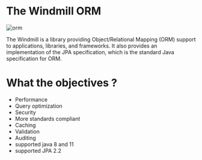 # The Windmill ORM
![orm](https://user-images.githubusercontent.com/18026408/84640560-c3969b00-aef1-11ea-9969-9be70d5a20da.png)

The Windmill is a library providing Object/Relational Mapping (ORM) support to applications, libraries, and frameworks.  It also provides an implementation of the JPA specification, which is the standard Java specification for ORM.

# What the objectives ?
* Performance
* Query optimization
* Security
* More standards compliant
* Caching
* Validation
* Auditing
* supported java 8 and 11
* supported JPA 2.2

